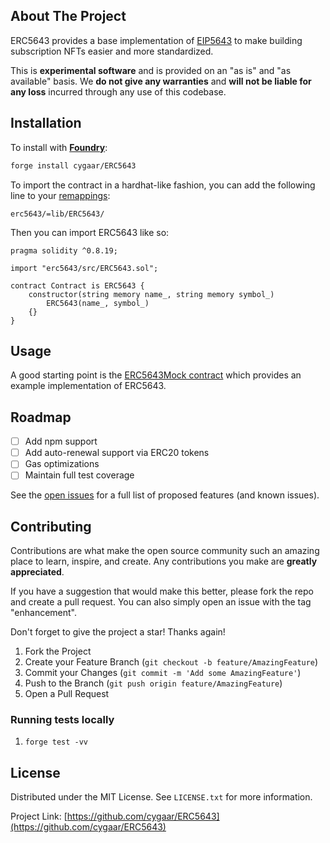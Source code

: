 <!-- ABOUT THE PROJECT -->

## About The Project

ERC5643 provides a base implementation of [EIP5643](https://eips.ethereum.org/EIPS/eip-5643) to make building subscription
NFTs easier and more standardized.

This is **experimental software** and is provided on an "as is" and "as available" basis.
We **do not give any warranties** and **will not be liable for any loss** incurred through any use of this codebase.

<!-- Installation -->

## Installation

To install with [**Foundry**](https://github.com/gakonst/foundry):

```sh
forge install cygaar/ERC5643
```

To import the contract in a hardhat-like fashion, you can add the following line to your [remappings](https://book.getfoundry.sh/reference/forge/forge-remappings):

```
erc5643/=lib/ERC5643/
```

Then you can import ERC5643 like so:

```solidity
pragma solidity ^0.8.19;

import "erc5643/src/ERC5643.sol";

contract Contract is ERC5643 {
    constructor(string memory name_, string memory symbol_)
        ERC5643(name_, symbol_)
    {}
}
```

<!-- USAGE EXAMPLES -->

## Usage

A good starting point is the [ERC5643Mock contract](https://github.com/cygaar/ERC5643/blob/main/src/mocks/ERC5643Mock.sol)
which provides an example implementation of ERC5643.

<!-- ROADMAP -->

## Roadmap

- [ ] Add npm support
- [ ] Add auto-renewal support via ERC20 tokens
- [ ] Gas optimizations
- [ ] Maintain full test coverage

See the [open issues](https://github.com/cygaar/ERC5643/issues) for a full list of proposed features (and known issues).

<!-- CONTRIBUTING -->

## Contributing

Contributions are what make the open source community such an amazing place to learn, inspire, and create. Any contributions you make are **greatly appreciated**.

If you have a suggestion that would make this better, please fork the repo and create a pull request. You can also simply open an issue with the tag "enhancement".

Don't forget to give the project a star! Thanks again!

1. Fork the Project
2. Create your Feature Branch (`git checkout -b feature/AmazingFeature`)
3. Commit your Changes (`git commit -m 'Add some AmazingFeature'`)
4. Push to the Branch (`git push origin feature/AmazingFeature`)
5. Open a Pull Request

<!-- ROADMAP -->

### Running tests locally

1. `forge test -vv`

<!-- LICENSE -->

## License

Distributed under the MIT License. See `LICENSE.txt` for more information.

Project Link: [https://github.com/cygaar/ERC5643](https://github.com/cygaar/ERC5643)
